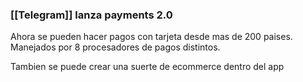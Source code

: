### [[Telegram]] lanza payments 2.0

Ahora se pueden hacer pagos con tarjeta desde mas de 200 paises. Manejados por 8 procesadores de pagos distintos.

Tambien se puede crear una suerte de ecommerce dentro del app